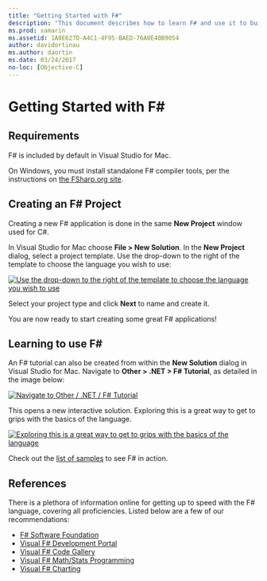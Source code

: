 ```yaml
---
title: "Getting Started with F#"
description: "This document describes how to learn F# and use it to build Xamarin applications with Visual Studio 2019 and Visual Studio for Mac."
ms.prod: xamarin
ms.assetid: 1A0E627D-A4C1-4F95-BAED-76A0E40B9054
author: davidortinau
ms.author: daortin
ms.date: 03/24/2017
no-loc: [Objective-C]
---
```


# Getting Started with F&#35;

## Requirements

F# is included by default in Visual Studio for Mac.

On Windows, you must install standalone F# compiler tools, per the instructions on [the FSharp.org site](https://fsharp.org/use/windows/).

## Creating an F&#35; Project

Creating a new F# application is done in the same **New Project** window
used for C#.

In Visual Studio for Mac choose **File > New Solution**. In the **New Project** dialog, select a project template. Use the drop-down to the right of the template to choose the language you wish to use:

 [![Use the drop-down to the right of the template to choose the language you wish to use](overview-images/choosefsharp.png)](overview-images/choosefsharp.png#lightbox)

Select your project type and click **Next** to name and create it.

You are now ready to start creating some great F# applications!

## Learning to use F&#35;

An F# tutorial can also be created from within the **New Solution** dialog in Visual Studio for Mac. Navigate to **Other > .NET > F# Tutorial**, as detailed in the image below:

 [![Navigate to Other / .NET / F# Tutorial](overview-images/fsharptutorial.png)](overview-images/fsharptutorial.png#lightbox)

This opens a new interactive solution. Exploring this is a great way to get to grips with the basics of the language.

 [![Exploring this is a great way to get to grips with the basics of the language](overview-images/newtutorial-sml.png)](overview-images/newtutorial.png#lightbox)

Check out the [list of samples](~/cross-platform/platform/fsharp/samples.md) to see F# in action.

## References

There is a plethora of information online for getting up to speed with the F#
language, covering all proficiencies. Listed below are a few of our recommendations:

- [F# Software Foundation](https://fsharp.org)
- [Visual F# Development Portal](https://go.microsoft.com/fwlink/?LinkID=234174)
- [Visual F# Code Gallery](/samples/browse/)
- [Visual F# Math/Stats Programming](/previous-versions/visualstudio/visual-studio-2010/hh273075(v=vs.100))
- [Visual F# Charting](/previous-versions/visualstudio/visual-studio-2010/hh273079(v=vs.100))